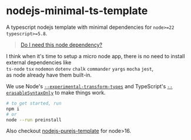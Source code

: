 # nodejs-minimal-ts-template

A typescript nodejs template with minimal dependencies for `node>=22` `typescript>=5.8`.

> [Do I need this node dependency?](https://brianmuenzenmeyer.com/posts/2024-do-i-need-this-node-dependency/)

I think when it's time to setup a micro node app, there is no need to install
external dependencies like\
`ts-node` `tsx` `nodemon` `dotenv` `chalk` `commander` `yargs` `mocha` `jest`,\
as node already have them built-in.

We use Node's
[`--experimental-transform-types`](https://nodejs.org/api/cli.html#--experimental-transform-types)
and TypeScript's
[`--erasableSyntaxOnly`](https://devblogs.microsoft.com/typescript/announcing-typescript-5-8/#the---erasablesyntaxonly-option)
to make things work.

```sh
# to get started, run
npm i
# or
node --run preinstall
```

Also checkout
[nodejs-purejs-template](https://github.com/YieldRay/nodejs-purejs-template) for
node>16.
